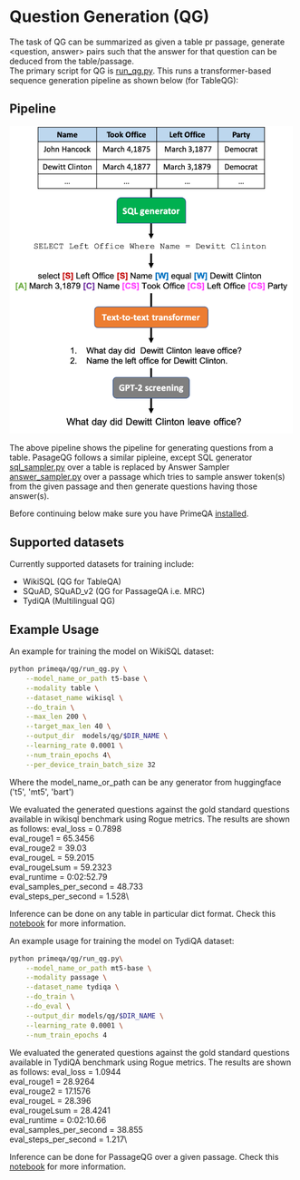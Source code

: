 # Question Generation (QG)
The task of QG can be summarized as given a table pr passage, generate <question, answer> pairs such that the answer for that question can be deduced from the table/passage.  
The primary script for QG is [run_qg.py](./run_qg.py).  This runs a transformer-based sequence generation pipeline as shown below (for TableQG):
## Pipeline
<img src="../../docs/img/tableqg_pipeline.png" width="500" class="center">

The above pipeline shows the pipeline for generating questions from a table. PasageQG follows a similar pipleine, except SQL generator [sql_sampler.py](./models/table_qg/sql_sampler.py) over a table is replaced by Answer Sampler [answer_sampler.py](./models/passage_qg/answer_sampler.py) over a passage which tries to sample answer token(s) from the given passage and then generate questions having those answer(s). 


Before continuing below make sure you have PrimeQA [installed](../../README.md#Installation).

## Supported datasets
Currently supported datasets for training include:
- WikiSQL (QG for TableQA)
- SQuAD, SQuAD_v2 (QG for PassageQA i.e. MRC)
- TydiQA (Multilingual QG)

## Example Usage
An example for training the model on WikiSQL dataset:

```bash
python primeqa/qg/run_qg.py \
    --model_name_or_path t5-base \
    --modality table \
    --dataset_name wikisql \
    --do_train \
    --max_len 200 \
    --target_max_len 40 \
    --output_dir  models/qg/$DIR_NAME \
    --learning_rate 0.0001 \
    --num_train_epochs 4\
    --per_device_train_batch_size 32
```
Where the model_name_or_path can be any generator from huggingface ('t5', 'mt5', 'bart')

We evaluated the generated questions against the gold standard questions available in wikisql benchmark using Rogue metrics. The results are shown as follows:
    eval_loss               =     0.7898\
    eval_rouge1             =    65.3456\
    eval_rouge2             =      39.03\
    eval_rougeL             =    59.2015\
    eval_rougeLsum          =    59.2323\
    eval_runtime            = 0:02:52.79\
    eval_samples_per_second =     48.733\
    eval_steps_per_second   =      1.528\

Inference can be done on any table in particular dict format. Check this [notebook](../../notebooks/qg/tableqg_inference.ipynb) for more information.



An example usage for training the model on TydiQA dataset:

```bash
python primeqa/qg/run_qg.py\
    --model_name_or_path mt5-base \
    --modality passage \
    --dataset_name tydiqa \
    --do_train \
    --do_eval \
    --output_dir models/qg/$DIR_NAME \
    --learning_rate 0.0001 \
    --num_train_epochs 4
```

We evaluated the generated questions against the gold standard questions available in TydiQA benchmark using Rogue metrics. The results are shown as follows:
    eval_loss               =     1.0944\
    eval_rouge1             =    28.9264\
    eval_rouge2             =    17.1576\
    eval_rougeL             =     28.396\
    eval_rougeLsum          =    28.4241\
    eval_runtime            = 0:02:10.66\
    eval_samples_per_second =     38.855\
    eval_steps_per_second   =      1.217\

Inference can be done for PassageQG over a given passage. Check this [notebook](../../notebooks/qg/passage_qg_inference.ipynb) for more information.
